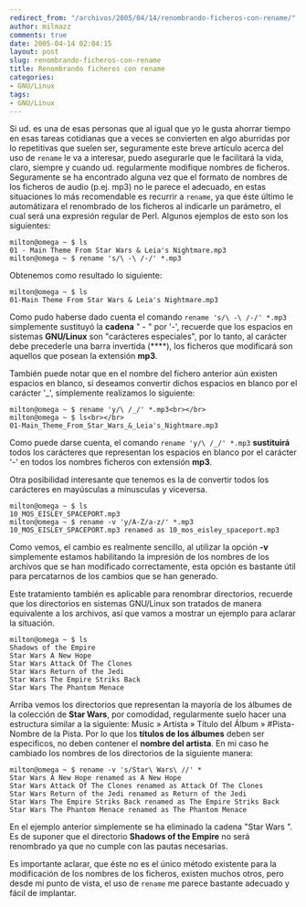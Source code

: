 ```yaml
---
redirect_from: "/archivos/2005/04/14/renombrando-ficheros-con-rename/"
author: milmazz
comments: true
date: 2005-04-14 02:04:15
layout: post
slug: renombrando-ficheros-con-rename
title: Renombrando ficheros con rename
categories:
- GNU/Linux
tags:
- GNU/Linux
---
```


Si ud. es una de esas personas que al igual que yo le gusta ahorrar tiempo en
esas tareas cotidianas  que a veces se convierten en algo aburridas por lo
repetitivas que suelen ser, seguramente este breve artículo acerca del uso de
`rename` le va a interesar, puedo asegurarle que le facilitará la vida, claro,
siempre y cuando ud. regularmente modifique nombres de ficheros. Seguramente se
ha encontrado alguna vez que el formato de nombres de los ficheros de audio
(p.ej. mp3) no le parece el adecuado, en estas situaciones lo más recomendable
es recurrir a `rename`, ya que éste último le automátizara el renombrado de los
ficheros al indicarle un parámetro, el cual será una expresión regular de Perl.
Algunos ejemplos de esto son los siguientes:
    
    milton@omega ~ $ ls
    01 - Main Theme From Star Wars & Leia's Nightmare.mp3
    milton@omega ~ $ rename 's/\ -\ /-/' *.mp3

Obtenemos como resultado lo siguiente:
    
    milton@omega ~ $ ls
    01-Main Theme From Star Wars & Leia's Nightmare.mp3

Como pudo haberse dado cuenta el comando `rename 's/\ -\ /-/' *.mp3` simplemente
sustituyó la **cadena** " - " por '-', recuerde que los espacios en sistemas
**GNU/Linux** son "carácteres especiales", por lo tanto, al carácter debe
precederle una barra invertida (**\**), los ficheros que modificará son aquellos
que posean la extensión **mp3**.

También puede notar que en el nombre del fichero anterior aún existen espacios
en blanco, si deseamos convertir dichos espacios en blanco por el carácter '_',
simplemente realizamos lo siguiente:
    
    milton@omega ~ $ rename 'y/\ /_/' *.mp3<br></br>
    milton@omega ~ $ ls<br></br>
    01-Main_Theme_From_Star_Wars_&_Leia's_Nightmare.mp3

Como puede darse cuenta, el comando `rename 'y/\ /_/' *.mp3` **sustituirá**
todos los carácteres que representan los espacios en blanco por el carácter '-'
en todos los nombres ficheros con extensión **mp3**.

Otra posibilidad interesante que tenemos es la de convertir todos los carácteres
en mayúsculas a mínusculas y viceversa.

    milton@omega ~ $ ls
    10_MOS_EISLEY_SPACEPORT.mp3
    milton@omega ~ $ rename -v 'y/A-Z/a-z/' *.mp3
    10_MOS_EISLEY_SPACEPORT.mp3 renamed as 10_mos_eisley_spaceport.mp3

Como vemos, el cambio es realmente sencillo, al utilizar la opción **-v**
simplemente estamos habilitando la impresión de los nombres de los archivos que
se han modificado correctamente, esta opción es bastante útil para percatarnos
de los cambios que se han generado.

Este tratamiento también es aplicable para renombrar directorios, recuerde que
los directorios en sistemas GNU/Linux son tratados de manera equivalente a los
archivos, así que vamos a mostrar un ejemplo para aclarar la situación.
    
    milton@omega ~ $ ls
    Shadows of the Empire
    Star Wars A New Hope
    Star Wars Attack Of The Clones
    Star Wars Return of the Jedi
    Star Wars The Empire Striks Back
    Star Wars The Phantom Menace

Arriba vemos los directorios que representan la mayoría de los álbumes de la
colección de **Star Wars**, por comodidad, regularmente suelo hacer una
estructura similar a la siguiente: Music » Artista » Título del Álbum »
#Pista-Nombre de la Pista. Por lo que los **títulos de los álbumes** deben ser
especificos, no deben contener el **nombre del artista**. En mi caso he cambiado
los nombres de los directorios de la siguiente manera:

    milton@omega ~ $ rename -v 's/Star\ Wars\ //' *
    Star Wars A New Hope renamed as A New Hope
    Star Wars Attack Of The Clones renamed as Attack Of The Clones
    Star Wars Return of the Jedi renamed as Return of the Jedi
    Star Wars The Empire Striks Back renamed as The Empire Striks Back
    Star Wars The Phantom Menace renamed as The Phantom Menace

En el ejemplo anterior simplemente se ha eliminado la cadena "Star Wars ". Es de
suponer que el directorio **Shadows of the Empire** no será renombrado ya que no
cumple con las pautas necesarias.

Es importante aclarar, que éste no es el único método existente para la
modificación de los nombres de los ficheros, existen muchos otros, pero desde mi
punto de vista, el uso de `rename` me parece bastante adecuado y fácil de
implantar.